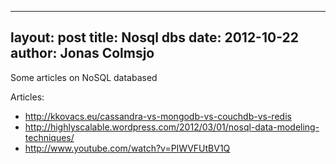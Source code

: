 
---
layout: post
title: Nosql dbs
date: 2012-10-22
author: Jonas Colmsjo
---

Some articles on NoSQL databased





Articles:

* http://kkovacs.eu/cassandra-vs-mongodb-vs-couchdb-vs-redis
* http://highlyscalable.wordpress.com/2012/03/01/nosql-data-modeling-techniques/
* http://www.youtube.com/watch?v=PIWVFUtBV1Q
